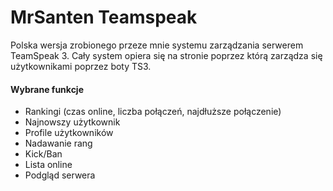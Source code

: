 # MrSanten Teamspeak
Polska wersja zrobionego przeze mnie systemu zarządzania serwerem TeamSpeak 3. Cały system opiera się na stronie poprzez którą zarządza się użytkownikami poprzez boty TS3.

#### Wybrane funkcje
- Rankingi (czas online, liczba połączeń, najdłuższe połączenie)
- Najnowszy użytkownik
- Profile użytkowników
- Nadawanie rang
- Kick/Ban
- Lista online
- Podgląd serwera
